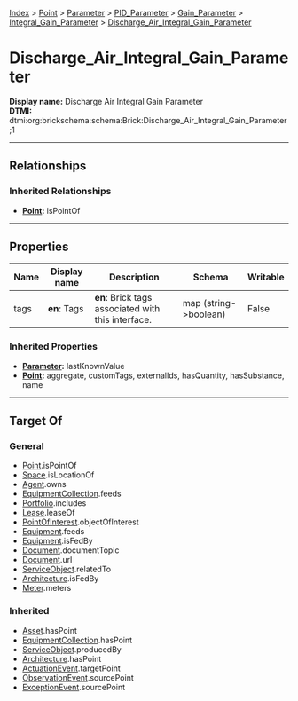 [Index](../../../../../index.md) > [Point](../../../../Point.md) > [Parameter](../../../Parameter.md) > [PID_Parameter](../../PID_Parameter.md) > [Gain_Parameter](../Gain_Parameter.md) > [Integral_Gain_Parameter](Integral_Gain_Parameter.md) > [Discharge_Air_Integral_Gain_Parameter](#)
# Discharge_Air_Integral_Gain_Parameter

**Display name:** Discharge Air Integral Gain Parameter<br />
**DTMI:** dtmi:org:brickschema:schema:Brick:Discharge_Air_Integral_Gain_Parameter;1

---

## Relationships

### Inherited Relationships
* **[Point](../../../../Point.md):** isPointOf

---

## Properties

|Name|Display name|Description|Schema|Writable|
|-|-|-|-|-|
|tags|**en**: Tags|**en**: Brick tags associated with this interface.|map (string->boolean)|False|
### Inherited Properties
* **[Parameter](../../../Parameter.md):** lastKnownValue
* **[Point](../../../../Point.md):** aggregate, customTags, externalIds, hasQuantity, hasSubstance, name

---

## Target Of
### General
* [Point](../../../../Point.md).isPointOf
* [Space](../../../../../Space/Space.md).isLocationOf
* [Agent](../../../../../Agent/Agent.md).owns
* [EquipmentCollection](../../../../../Collection/EquipmentCollection.md).feeds
* [Portfolio](../../../../../Collection/Portfolio.md).includes
* [Lease](../../../../../Event/Lease.md).leaseOf
* [PointOfInterest](../../../../../Information/PointOfInterest.md).objectOfInterest
* [Equipment](../../../../../Asset/Equipment/Equipment.md).feeds
* [Equipment](../../../../../Asset/Equipment/Equipment.md).isFedBy
* [Document](../../../../../Information/Document/Document.md).documentTopic
* [Document](../../../../../Information/Document/Document.md).url
* [ServiceObject](../../../../../Information/ServiceObject/ServiceObject.md).relatedTo
* [Architecture](../../../../../Space/Architecture/Architecture.md).isFedBy
* [Meter](../../../../../Asset/Equipment/Meter/Meter.md).meters
### Inherited
* [Asset](../../../../../Asset/Asset.md).hasPoint
* [EquipmentCollection](../../../../../Collection/EquipmentCollection.md).hasPoint
* [ServiceObject](../../../../../Information/ServiceObject/ServiceObject.md).producedBy
* [Architecture](../../../../../Space/Architecture/Architecture.md).hasPoint
* [ActuationEvent](../../../../../Event/PointEvent/ActuationEvent.md).targetPoint
* [ObservationEvent](../../../../../Event/PointEvent/ObservationEvent.md).sourcePoint
* [ExceptionEvent](../../../../../Event/PointEvent/ExceptionEvent.md).sourcePoint
